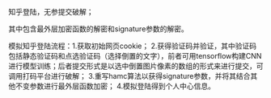知乎登陆，无参提交破解；

其中包含最外层加密函数的解密和signature参数的解密。


模拟知乎登陆流程：1.获取初始网页cookie；
2.获得验证码并验证，其中验证码包括静态验证码和点选验证码（选择倒置的文字），前者可用tensorflow构建CNN进行模型训练；后者提交形式是以选中倒置图片像素的数组的形式来进行提交，可调用打码平台进行破解；
3.重写hamc算法以获得signature参数，并将其结合其他不变参数进行最外层函数加密；
4.模拟登陆得到个人中心信息。
